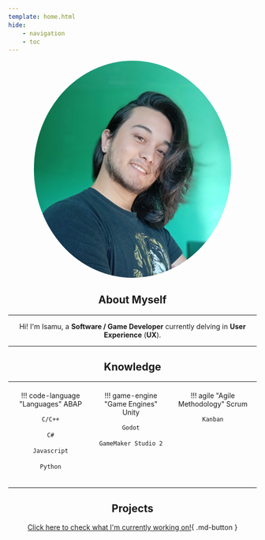 ```yaml
---
template: home.html
hide:
    - navigation
    - toc
---
```


<center>

<img src="assets/profile_picture.jpg" alt="Avatar" style=" border-radius:50%; width: 10vmax;">

## **About Myself**

---

Hi! I'm Isamu, a **Software / Game Developer** currently delving in **User Experience** (**UX**).

---

## **Knowledge**

<table markdown="1"> <tr>
    <td style="text-align:center;vertical-align:middle;width:33em;"> <br>
!!! code-language "Languages"
    ABAP

    C/C++

    C#

    Javascript

    Python
<br>
    </td>
    <td style="text-align:center;vertical-align:top;width:33em;"> <br>
!!! game-engine "Game Engines"
    Unity

    Godot

    GameMaker Studio 2
<br>
    </td>
    <td style="text-align:center;vertical-align:top;width:33em;"> <br>
!!! agile "Agile Methodology"
    Scrum

    Kanban
<br>
    </td>
</tr> </table>

## **Projects**

[Click here to check what I'm currently working on!](Projects/){ .md-button }

</center>